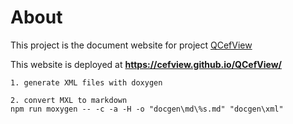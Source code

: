 # About

This project is the document website for project [QCefView](https://github.com/CefView/QCefView)

This website is deployed at **https://cefview.github.io/QCefView/**


```
1. generate XML files with doxygen 

2. convert MXL to markdown
npm run moxygen -- -c -a -H -o "docgen\md\%s.md" "docgen\xml"
```